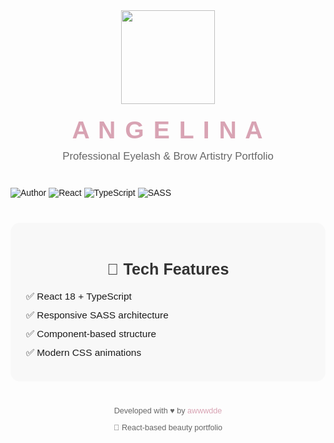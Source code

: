 <div style="font-family: 'Arial', sans-serif; max-width: 800px; margin: 0 auto;">

  <div align="center" style="margin-bottom: 40px;">
    <img src="" width="150" style="margin-bottom: 20px;">
    <h1 style="color: #d8a3b3; font-size: 2.8em; margin: 0; letter-spacing: 2px;">A N G E L I N A</h1>
    <p style="color: #666; font-size: 1.2em; margin-top: 10px;">Professional Eyelash & Brow Artistry Portfolio</p>
  </div>

  <div style="margin-bottom: 40px; align: center;">
    <a href="https://github.com/awwwdde" target="_blank" style="text-decoration: none;">
      <img src="https://img.shields.io/badge/Author-@awwwdde-blue?logo=github" alt="Author">
    </a>
    <img src="https://img.shields.io/badge/React-61DAFB?logo=react&logoColor=black" alt="React">
    <img src="https://img.shields.io/badge/TypeScript-3178C6?logo=typescript&logoColor=white" alt="TypeScript">
    <img src="https://img.shields.io/badge/SASS-CC6699?logo=sass&logoColor=white" alt="SASS">
  </div>

  <div style="background: #f8f8f8; padding: 25px; border-radius: 15px; margin-bottom: 30px;">
    <h2 style="color: #333; font-size: 1.8em; margin-bottom: 20px; text-align: center;">🌟 Tech Features</h2>
    <ul style="list-style: none; padding: 0; margin: 0;">
      <li style="margin: 12px 0; font-size: 1.1em;">✅ React 18 + TypeScript</li>
      <li style="margin: 12px 0; font-size: 1.1em;">✅ Responsive SASS architecture</li>
      <li style="margin: 12px 0; font-size: 1.1em;">✅ Component-based structure</li>
      <li style="margin: 12px 0; font-size: 1.1em;">✅ Modern CSS animations</li>
    </ul>
  </div>
  <footer style="margin-top: 40px; color: #666; font-size: 0.9em; text-align: center;">
    <p>Developed with ♥ by <a href="https://github.com/awwwdde" style="color: #d8a3b3; text-decoration: none;">awwwdde</a></p>
    <p>📌 React-based beauty portfolio</p>
  </footer>
</div>